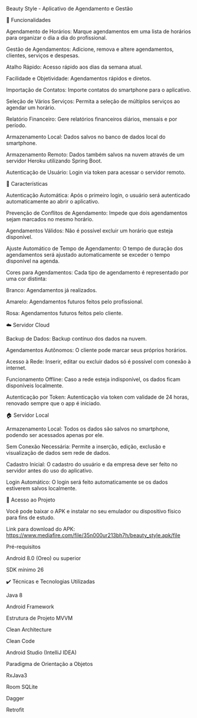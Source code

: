 Beauty Style - Aplicativo de Agendamento e Gestão

🔨 Funcionalidades

 Agendamento de Horários: Marque agendamentos em uma lista de horários para organizar o dia a dia do profissional.
 
 Gestão de Agendamentos: Adicione, remova e altere agendamentos, clientes, serviços e despesas.
 
 Atalho Rápido: Acesso rápido aos dias da semana atual.
 
 Facilidade e Objetividade: Agendamentos rápidos e diretos.
 
 Importação de Contatos: Importe contatos do smartphone para o aplicativo.
 
 Seleção de Vários Serviços: Permita a seleção de múltiplos serviços ao agendar um horário.
 
 Relatório Financeiro: Gere relatórios financeiros diários, mensais e por período.
 
 Armazenamento Local: Dados salvos no banco de dados local do smartphone.
 
 Armazenamento Remoto: Dados também salvos na nuvem através de um servidor Heroku utilizando Spring Boot.
 
 Autenticação de Usuário: Login via token para acessar o servidor remoto.
 
📜 Características

 Autenticação Automática: Após o primeiro login, o usuário será autenticado automaticamente ao abrir o aplicativo.
 
 Prevenção de Conflitos de Agendamento: Impede que dois agendamentos sejam marcados no mesmo horário.
 
 Agendamentos Válidos: Não é possível excluir um horário que esteja disponível.
 
 Ajuste Automático de Tempo de Agendamento: O tempo de duração dos agendamentos será ajustado automaticamente se exceder o tempo disponível na agenda.
 
 Cores para Agendamentos: Cada tipo de agendamento é representado por uma cor distinta:
 
 Branco: Agendamentos já realizados.
 
 Amarelo: Agendamentos futuros feitos pelo profissional.
 
 Rosa: Agendamentos futuros feitos pelo cliente.
 
☁️ Servidor Cloud

 Backup de Dados: Backup contínuo dos dados na nuvem.
 
 Agendamentos Autônomos: O cliente pode marcar seus próprios horários.
 
 Acesso à Rede: Inserir, editar ou excluir dados só é possível com conexão à internet.
 
 Funcionamento Offline: Caso a rede esteja indisponível, os dados ficam disponíveis localmente.
 
 Autenticação por Token: Autenticação via token com validade de 24 horas, renovado sempre que o app é iniciado.
 
🏠 Servidor Local

 Armazenamento Local: Todos os dados são salvos no smartphone, podendo ser acessados apenas por ele.
 
 Sem Conexão Necessária: Permite a inserção, edição, exclusão e visualização de dados sem rede de dados.
 
 Cadastro Inicial: O cadastro do usuário e da empresa deve ser feito no servidor antes do uso do aplicativo.
 
 Login Automático: O login será feito automaticamente se os dados estiverem salvos localmente.
 
📁 Acesso ao Projeto

 Você pode baixar o APK e instalar no seu emulador ou dispositivo físico para fins de estudo.
 
Link para download do APK: https://www.mediafire.com/file/35n000ur213bh7h/beauty_style.apk/file

Pré-requisitos

Android 8.0 (Oreo) ou superior

SDK mínimo 26

✔️ Técnicas e Tecnologias Utilizadas

Java 8

Android Framework

Estrutura de Projeto MVVM

Clean Architecture

Clean Code

Android Studio (IntelliJ IDEA)

Paradigma de Orientação a Objetos

RxJava3

Room SQLite

Dagger

Retrofit

